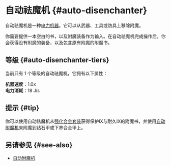 # 自动祛魔机 {#auto-disenchanter}

自动祛魔机是一种[电力机器](/Electric-Machines#machines)。它可以从武器、工具或防具上移除附魔。

你需要提供一本空白的书，以及附魔装备作为输入。在自动祛魔机完成操作后，你会获得没有附魔的装备，以及包含原有附魔的附魔书。

## 等级 {#auto-disenchanter-tiers}

当前只有 1 个等级的自动祛魔机，它拥有以下属性： 

**机器速度**：1.0x  
**电力消耗**：18 J/s  

## 提示 {#tip}

你可以使用自动祛魔机从[强化合金套装](/Armor#reinforced-armor-set)获得保护IX与耐久IX的附魔书，并使用[自动附魔机](/Auto-Enchanter)来附魔到钻石甲或下界合金甲上。

## 另请参见 {#see-also}

- [自动附魔机](/Auto-Enchanter)
